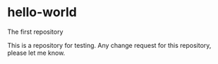 # hello-world
The first repository

This is a repository for testing.
Any change request for this repository, please let me know.
